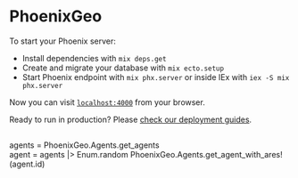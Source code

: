 # PhoenixGeo

To start your Phoenix server:

- Install dependencies with `mix deps.get`
- Create and migrate your database with `mix ecto.setup`
- Start Phoenix endpoint with `mix phx.server` or inside IEx with `iex -S mix phx.server`

Now you can visit [`localhost:4000`](http://localhost:4000) from your browser.

Ready to run in production? Please [check our deployment guides](https://hexdocs.pm/phoenix/deployment.html).

##

agents = PhoenixGeo.Agents.get_agents  
agent = agents |> Enum.random
PhoenixGeo.Agents.get_agent_with_ares!(agent.id)
